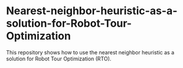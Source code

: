 # Nearest-neighbor-heuristic-as-a-solution-for-Robot-Tour-Optimization
This repository shows how to use the nearest neighbor heuristic as a solution for Robot Tour Optimization (RTO).
